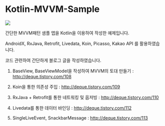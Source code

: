 # Kotlin-MVVM-Sample

![](https://t1.daumcdn.net/cfile/tistory/9958FF355C284CA727)


간단한 MVVM패턴 샘플 앱을 Kotlin을 이용하여 작성한 예제입니다.

AndroidX, RxJava, Retrofit, Livedata, Koin, Picasso, Kakao API 를 활용하였습니다.

코드 관련하여 간단하게 블로그 글을 작성하였습니다.

1. BaseView, BaseViewModel을 작성하여 MVVM의 토대 만들기 : http://deque.tistory.com/108

2. Koin을 통한 의존성 주입 : http://deque.tistory.com/109

3. RxJava + Retrofit를 통한 네트워킹 및 옵저빙 : http://deque.tistory.com/110

4. Livedata를 통한 데이터 바인딩 : http://deque.tistory.com/112

5. SingleLiveEvent, SnackbarMessage : http://deque.tistory.com/113
